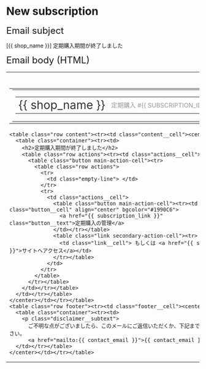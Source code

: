 # New subscription


## Email subject

[{{ shop_name }}] 定期購入期間が終了しました

## Email body (HTML)

<!DOCTYPE html>
<html>

<head>
  <meta http-equiv="Content-Security-Policy" content="script-src 'none'; style-src * 'unsafe-inline'; default-src *; img-src * data:">
  <title>{{ subject }}</title>
  <meta http-equiv="Content-Type" content="text/html; charset=utf-8">
  <meta name="viewport" content="width=device-width">
  <style>
    body{margin:0;}
    table.body{border-collapse:collapse;border-spacing:0;height:100%!important;width:100%!important;}
    table{border-collapse:collapse;border-spacing:0;}
    table.row{width:100%;}
    table.actions{margin-top:20px;}
    td{font-family:-apple-system, BlinkMacSystemFont, "Segoe UI", Roboto, Oxygen, Ubuntu, Cantarell, "Fira Sans", "Droid Sans", "Helvetica Neue", sans-serif;}
    h1 a{color:#333;font-size:30px;text-decoration:none;}
    h1 a:hover,h1 a:active,h1 a:visited{color:#333;font-size:30px;}
    h2{font-size:24px;font-weight:400;margin:0 0 10px;}
    a:hover,a:active,a:visited{color:#1990C6;text-decoration:none;}
    .header{margin:40px 0 20px;}
    .content__cell{padding-bottom:40px;}
    .content__cell p{color:#777;font-size:16px;line-height:150%;margin:0;}
    .footer{border-top-color:#e5e5e5;border-top-style:solid;border-top-width:1px;}
    .footer__cell{padding:35px 0;}
    .container{margin:0 auto;text-align:left;width:560px;}
    .link__cell a{color:#1990C6;font-size:16px;text-decoration:none;}
    .button__cell{border-radius:4px;}
    .button__text{color:#fff;display:block;font-size:16px;padding:20px 25px;text-decoration:none;}
    .button__text:hover,.button__text:active,.button__text:visited{color:#fff;text-decoration:none;}
    .empty-line{line-height:.5em;}
    .main-action-cell{float:left;margin-right:15px;}
    .secondary-action-cell{margin-top:19px;}
    .shop-name__text{color:#333;font-size:30px;font-weight:400;margin:0;}
    .subscription-id__cell{color:#999;font-size:16px;text-transform:uppercase;}
    .disclaimer__subtext{color:#999;font-size:14px;line-height:150%;margin:0;}
    .disclaimer__subtext a{color:#1990C6;font-size:14px;text-decoration:none;}
    @media (max-width: 600px) {
      .container{width:94%!important;}
      .main-action-cell{float:none!important;margin-right:0!important;}
      .secondary-action-cell{text-align:center;width:100%;}
      .header{margin-bottom:2px!important;margin-top:20px!important;}
      .shop-name__cell{display:block;}
      .subscription-id__cell{display:block;margin-top:20px;}
      .button{width:100%;}
    }
  </style>
</head>

<body>
  <table class="body"><tr><td>
    <table class="header row"><tr><td class="header__cell"><center>
      <table class="container"><tr><td>
        <table class="row"><tr>
          <td class="shop-name__cell">
            <h1 class="shop-name__text">
              <a href="{{ shop_link }}">{{ shop_name }}</a>
            </h1>
          </td>
          <td class="subscription-id__cell">定期購入 #{{ subscription_id }}</td>
        </tr></table>
      </td></tr></table>
    </center></td></tr></table>

    <table class="row content"><tr><td class="content__cell"><center>
      <table class="container"><tr><td>
        <h2>定期購入期間が終了しました</h2>
        <table class="row actions"><tr><td class="actions__cell">
          <table class="button main-action-cell"><tr>
            <table class="row actions">
              <tr>
                <td class="empty-line"> </td>
              </tr>
              <tr>
                <td class="actions__cell">
                  <table class="button main-action-cell"><tr><td class="button__cell" align="center" bgcolor="#1990C6">
                    <a href="{{ subscription_link }}" class="button__text">定期購入の管理</a>
                  </td></tr></table>
                  <table class="link secondary-action-cell"><tr>
                    <td class="link__cell"> もしくは <a href="{{ shop_link }}">サイトへアクセス</a></td>
                  </tr></table>
                </td>
              </tr>
            </table>
          </tr></table>
        </td></tr></table>
      </td></tr></table>
    </center></td></tr></table>
    <table class="row footer"><tr><td class="footer__cell"><center>
      <table class="container"><tr><td>
        <p class="disclaimer__subtext">
          ご不明な点がございましたら、このメールにご返信いただくか、下記までご連絡ください。
          <a href="mailto:{{ contact_email }}">{{ contact_email }}</a></p>
      </td></tr></table>
    </center></td></tr></table>
  </td></tr></table>
</body>

</html>
